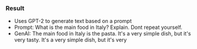 ### Result
* Uses GPT-2 to generate text based on a prompt
* Prompt: What is the main food in Italy? Explain. Dont repeat yourself.
* GenAI: The main food in Italy is the pasta. It's a very simple dish, but it's very tasty. It's a very simple dish, but it's very